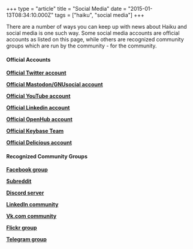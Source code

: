 +++
type = "article"
title = "Social Media"
date = "2015-01-13T08:34:10.000Z"
tags = ["haiku", "social media"]
+++

<p>
There are a number of ways you can keep up with news about Haiku and social media is one such way. Some social media accounts are official accounts as listed on this page, while others are recognized community groups which are run by the community - for the community. 
</p>

<h4>Official Accounts</h4>
<p><b><a href="https://twitter.com/haikuOS" target="_blank">Official Twitter account</a></b></p>
<p><b><a href="https://mastodon.xyz/@haiku" target="_blank">Official Mastodon/GNUsocial account</a></b></p>
<p><b><a href="https://youtube.com/user/haikuos" target="_blank">Official YouTube account</a></b></p>
<p><b><a href="https://www.linkedin.com/company/haiku-inc-" target="_blank">Official Linkedin account</a></b></p>
<p><b><a href="https://www.openhub.net/orgs/haiku/projects" target="_blank">Official OpenHub account</a></b></p>
<p><b><a href="https://keybase.io/team/haiku" target="_blank">Official Keybase Team</a></b></p>
<p><b><a href="https://del.icio.us/haikuos" target="_blank">Official Delicious account</a></b></p>

<h4>Recognized Community Groups</h4>
<p><b><a href="https://www.facebook.com/groups/haikuosgroup/" target="_blank">Facebook group</a></b></p>
<p><b><a href="https://www.reddit.com/r/haikuOS/" target="_blank">Subreddit</a></b></p>
<p><b><a href="https://discord.com/invite/8KsjHbW" target="_blank">Discord server</a></b></p>
<p><b><a href="https://www.linkedin.com/groups?gid=165215" target="_blank">LinkedIn community</a></b></p>
<p><b><a href="https://vk.com/haiku_os" target="_blank">Vk.com community</a></b></p>
<p><b><a href="https://www.flickr.com/groups/haiku-os/" target="_blank">Flickr group</a></b></p>
<p><b><a href="https://t.me/haiku_os" target="_blank">Telegram group</a></b></p>

